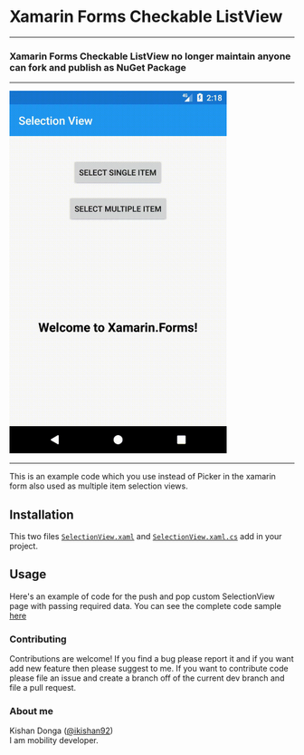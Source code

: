 # Xamarin Forms Checkable ListView

***
### Xamarin Forms Checkable ListView no longer maintain anyone can fork and publish as NuGet Package
***

<div align:left;display:inline;>
<img width="384" height="640" src="https://github.com/kishandonga/Xamarin-CheckableListView/blob/master/Screenshots/demo.gif"/>
</div>

***

This is an example code which you use instead of Picker in the xamarin form also used as multiple item selection views.

## Installation

This two files [`SelectionView.xaml`](https://github.com/kishandonga/Xamarin-CheckableListView/blob/master/XamCheckableListView/XamCheckableListView/View/SelectionView.xaml) and [`SelectionView.xaml.cs`](https://github.com/kishandonga/Xamarin-CheckableListView/blob/master/XamCheckableListView/XamCheckableListView/View/SelectionView.xaml.cs) add in your project. 

## Usage

Here's an example of code for the push and pop custom SelectionView page with passing required data. 
You can see the complete code sample [here](https://github.com/kishandonga/Xamarin-CheckableListView/blob/master/XamCheckableListView/XamCheckableListView/View/MainPage.xaml.cs)

### Contributing

Contributions are welcome! If you find a bug please report it and if you want add new feature then please suggest to me. If you want to contribute code please file an issue and create a branch off of the current dev branch and file a pull request.

### About me

Kishan Donga ([@ikishan92](https://twitter.com/ikishan92))  
I am mobility developer.
